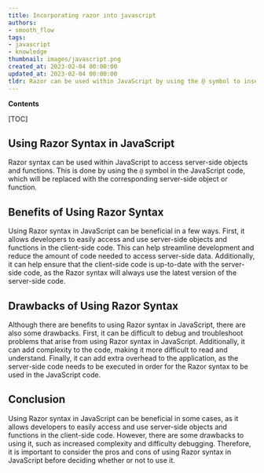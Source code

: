```yaml
---
title: Incorporating razor into javascript
authors:
- smooth_flow
tags:
- javascript
- knowledge
thumbnail: images/javascript.png
created_at: 2023-02-04 00:00:00
updated_at: 2023-02-04 00:00:00
tldr: Razor can be used within JavaScript by using the @ symbol to insert server-side code into JavaScript code.
---
```


**Contents**

[TOC]

## Using Razor Syntax in JavaScript

Razor syntax can be used within JavaScript to access server-side objects and functions. This is done by using the `@` symbol in the JavaScript code, which will be replaced with the corresponding server-side object or function.

## Benefits of Using Razor Syntax

Using Razor syntax in JavaScript can be beneficial in a few ways. First, it allows developers to easily access and use server-side objects and functions in the client-side code. This can help streamline development and reduce the amount of code needed to access server-side data. Additionally, it can help ensure that the client-side code is up-to-date with the server-side code, as the Razor syntax will always use the latest version of the server-side code.

## Drawbacks of Using Razor Syntax

Although there are benefits to using Razor syntax in JavaScript, there are also some drawbacks. First, it can be difficult to debug and troubleshoot problems that arise from using Razor syntax in JavaScript. Additionally, it can add complexity to the code, making it more difficult to read and understand. Finally, it can add extra overhead to the application, as the server-side code needs to be executed in order for the Razor syntax to be used in the JavaScript code.

## Conclusion

Using Razor syntax in JavaScript can be beneficial in some cases, as it allows developers to easily access and use server-side objects and functions in the client-side code. However, there are some drawbacks to using it, such as increased complexity and difficulty debugging. Therefore, it is important to consider the pros and cons of using Razor syntax in JavaScript before deciding whether or not to use it.
